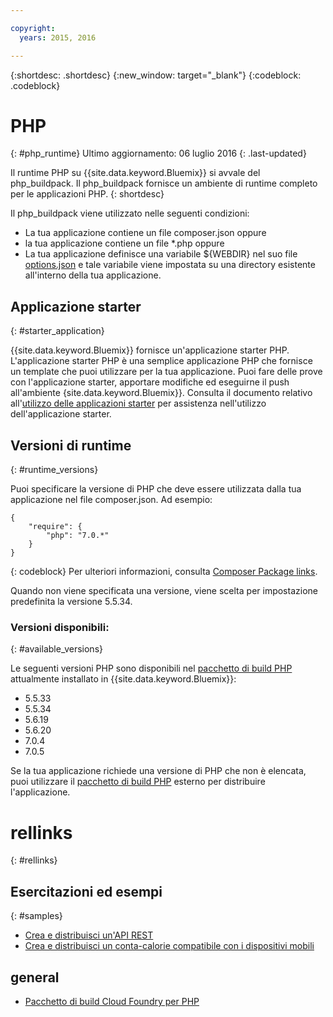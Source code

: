 ```yaml
---

copyright:
  years: 2015, 2016

---
```


{:shortdesc: .shortdesc}
{:new_window: target="_blank"}
{:codeblock: .codeblock}

# PHP
{: #php_runtime}
Ultimo aggiornamento: 06 luglio 2016
{: .last-updated}

Il runtime PHP su {{site.data.keyword.Bluemix}} si avvale del php_buildpack.
Il php_buildpack fornisce un ambiente di runtime completo per le applicazioni PHP.
{: shortdesc}

Il php_buildpack viene utilizzato nelle seguenti condizioni:
* La tua applicazione contiene un file composer.json oppure
* la tua applicazione contiene un file *.php oppure
* La tua applicazione definisce una variabile ${WEBDIR} nel suo file [options.json](https://github.com/cloudfoundry/php-buildpack/blob/master/docs/config.md) e tale variabile viene impostata su una directory esistente all'interno della tua applicazione.

## Applicazione starter
{: #starter_application}

{{site.data.keyword.Bluemix}} fornisce un'applicazione starter PHP.  L'applicazione starter PHP è una semplice applicazione PHP che fornisce un template che puoi utilizzare per la tua applicazione. Puoi fare delle prove con l'applicazione starter, apportare modifiche ed eseguirne il push all'ambiente
{site.data.keyword.Bluemix}}.  Consulta il documento relativo all'[utilizzo delle applicazioni starter](../../cfapps/starter_app_usage.html) per assistenza nell'utilizzo dell'applicazione starter.

## Versioni di runtime
{: #runtime_versions}

Puoi specificare la versione di PHP che deve essere utilizzata dalla tua applicazione nel file composer.json. Ad esempio:

```
{
    "require": {
        "php": "7.0.*"
    }
}
```
{: codeblock}
Per ulteriori informazioni, consulta [Composer Package links](https://getcomposer.org/doc/04-schema.md#package-links).

Quando non viene specificata una versione, viene scelta per impostazione predefinita la versione 5.5.34.

### Versioni disponibili:
{: #available_versions}

Le seguenti versioni PHP sono disponibili nel [pacchetto
di build PHP](https://github.com/cloudfoundry/php-buildpack/releases/tag/v4.3.10) attualmente installato
in {{site.data.keyword.Bluemix}}:

* 5.5.33
* 5.5.34
* 5.6.19
* 5.6.20
* 7.0.4
* 7.0.5

Se la tua applicazione richiede una versione di PHP che non è elencata,
puoi utilizzare il [pacchetto
di build PHP](https://github.com/cloudfoundry/php-buildpack.git) esterno per distribuire l'applicazione.

# rellinks
{: #rellinks}
## Esercitazioni ed esempi
{: #samples}
* [Crea e distribuisci un'API REST](http://www.ibm.com/developerworks/library/wa-deployrest-app/)
* [Crea e distribuisci un conta-calorie compatibile con i dispositivi mobili](http://www.ibm.com/developerworks/library/mo-bluemix-php-nutritionix-angularjs/)
## general
* [Pacchetto di build Cloud Foundry per PHP](https://github.com/cloudfoundry/php-buildpack.git)

